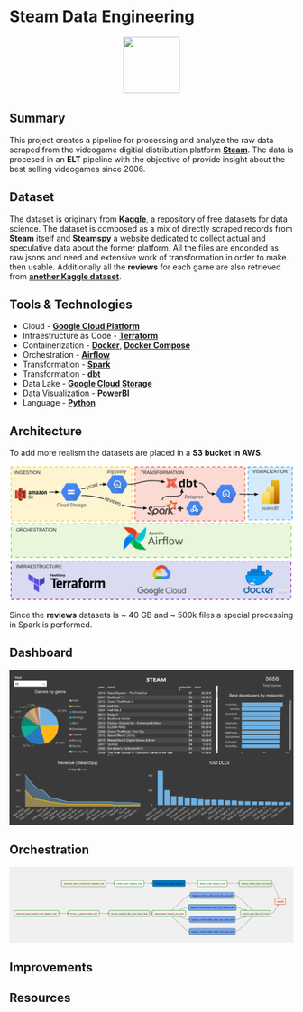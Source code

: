 # Steam Data Engineering

<p align="center">
<img src="https://user-images.githubusercontent.com/16523144/190527411-9fd2439e-3516-4199-97ef-9fda8fd733b3.png" width="100" height="100">
</p>



## Summary

This project creates a pipeline for processing and analyze the raw data scraped from the videogame digitial distribution platform [**Steam**](). The data is procesed in an **ELT** pipeline with the objective of provide insight about the best selling videogames since 2006. 


## Dataset

The dataset is originary from [**Kaggle**](), a repository of free datasets for data science. The dataset is composed as a mix of directly scraped records from **Steam** itself and [**Steamspy**]() a website dedicated to collect actual and speculative data about the former platform. All the files are enconded as raw jsons and need and extensive work of transformation in order to make then usable. Additionally all the **reviews** for each game are also retrieved from [**another Kaggle dataset**]().

## Tools & Technologies
* Cloud - [**Google Cloud Platform**]()
* Infraestructure as Code - [**Terraform**]()
* Containerization - [**Docker**](), [**Docker Compose**]()
* Orchestration - [**Airflow**]()
* Transformation - [**Spark**]()
* Transformation - [**dbt**]()
* Data Lake - [**Google Cloud Storage**]()
* Data Visualization - [**PowerBI**]()
* Language - [**Python**]()

## Architecture

To add more realism the datasets are placed in a **S3 bucket in AWS**.

![](https://github.com/VicenteYago/steam-data-engineering/blob/main/img/steam.jpg)

Since the **reviews** datasets is ~ 40 GB and ~ 500k files a special processing in Spark is performed. 


## Dashboard

![](https://github.com/VicenteYago/steam-data-engineering/blob/main/img/dashboard.png)

## Orchestration
![](https://github.com/VicenteYago/steam-data-engineering/blob/main/img/airflow_graph.png)

## Improvements

## Resources
